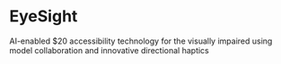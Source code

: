 # EyeSight
AI-enabled $20 accessibility technology for the visually impaired using model collaboration and innovative directional haptics
